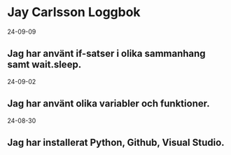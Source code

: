 Jay Carlsson Loggbok
====================
24-09-09

Jag har använt if-satser i olika sammanhang samt wait.sleep.
------------
24-09-02

Jag har använt olika variabler och funktioner.
------------
24-08-30

Jag har installerat Python, Github, Visual Studio.
------------